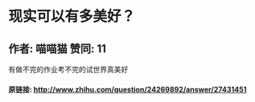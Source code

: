 # 现实可以有多美好？
## 作者: 喵喵猫  赞同: 11
有做不完的作业考不完的试世界真美好

#### 原链接: http://www.zhihu.com/question/24269892/answer/27431451